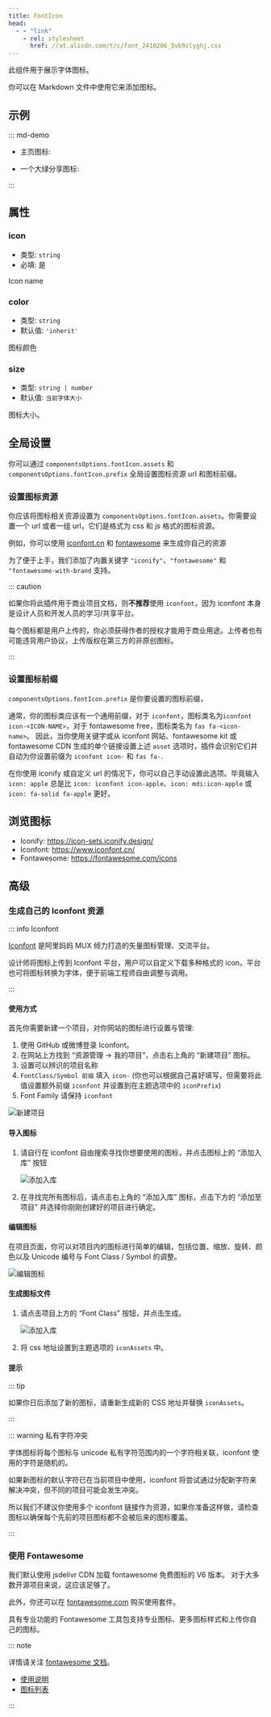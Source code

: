 ```yaml
---
title: FontIcon
head:
  - - "link"
    - rel: stylesheet
      href: //at.alicdn.com/t/c/font_2410206_5vb9zlyghj.css
---
```


此组件用于展示字体图标。

你可以在 Markdown 文件中使用它来添加图标。

<!-- more -->

## 示例

<!-- #region demo -->

::: md-demo

- 主页图标: <FontIcon icon="home" />

- 一个大绿分享图标: <FontIcon icon="share" color="#3eaf7c" size="32" />

:::

<!-- #endregion demo -->

## 属性

### icon

- 类型: `string`
- 必填: 是

Icon name

### color

- 类型: `string`
- 默认值: `'inherit'`

图标颜色

### size

- 类型: `string | number`
- 默认值: `当前字体大小`

图标大小。

## 全局设置

你可以通过 `componentsOptions.fontIcon.assets` 和 `componentsOptions.fontIcon.prefix` 全局设置图标资源 url 和图标前缀。

### 设置图标资源

你应该将图标相关资源设置为 `componentsOptions.fontIcon.assets`。你需要设置一个 url 或者一组 url，它们是格式为 css 和 js 格式的图标资源。

例如，你可以使用 [iconfont.cn](https://www.iconfont.cn/) 和 [fontawesome](https://fontawesome.com) 来生成你自己的资源

为了便于上手，我们添加了内置关键字 `"iconify"`、`"fontawesome"` 和 `"fontawesome-with-brand` 支持。

::: caution

如果你将此插件用于商业项目文档，则**不推荐**使用 `iconfont`，因为 iconfont 本身是设计人员和开发人员的学习/共享平台。

每个图标都是用户上传的，你必须获得作者的授权才能用于商业用途。上传者也有可能违背用户协议，上传版权在第三方的非原创图标。

:::

### 设置图标前缀

`componentsOptions.fontIcon.prefix` 是你要设置的图标前缀，

通常，你的图标类应该有一个通用前缀，对于 `iconfont`，图标类名为`iconfont icon-<ICON-NAME>`，对于 fontawesome free，图标类名为 `fas fa-<icon-name>`。 因此，当你使用关键字或从 iconfont 网站、fontawesome kit 或 fontawesome CDN 生成的单个链接设置上述 `asset` 选项时，插件会识别它们并自动为你设置前缀为 `iconfont icon-` 和 `fas fa-`.

在你使用 iconify 或自定义 url 的情况下，你可以自己手动设置此选项。毕竟输入 `icon: apple` 总是比 `icon: iconfont icon-apple`、`icon: mdi:icon-apple` 或 `icon: fa-solid fa-apple` 更好。

## 浏览图标

- Iconify: <https://icon-sets.iconify.design/>
- Iconfont: <https://www.iconfont.cn/>
- Fontawesome: <https://fontawesome.com/icons>

## 高级

### 生成自己的 Iconfont 资源

::: info Iconfont

[Iconfont](https://iconfont.cn) 是阿里妈妈 MUX 倾力打造的矢量图标管理、交流平台。

设计师将图标上传到 Iconfont 平台，用户可以自定义下载多种格式的 icon，平台也可将图标转换为字体，便于前端工程师自由调整与调用。

:::

#### 使用方式

首先你需要新建一个项目，对你网站的图标进行设置与管理:

1. 使用 GitHub 或微博登录 Iconfont。
1. 在网站上方找到 “资源管理 → 我的项目”，点击右上角的 “新建项目” 图标。
1. 设置可以辨识的项目名称
1. `FontClass/Symbol 前缀` 填入 `icon-` (你也可以根据自己喜好填写，但需要将此值设置额外前缀 `iconfont` 并设置到在主题选项中的 `iconPrefix`)
1. Font Family 请保持 `iconfont`

![新建项目](./assets/iconfont-new.png)

#### 导入图标

1. 请自行在 iconfont 自由搜索寻找你想要使用的图标，并点击图标上的 “添加入库” 按钮

   ![添加入库](./assets/iconfont-add.png)

1. 在寻找完所有图标后，请点击右上角的 “添加入库” 图标，点击下方的 “添加至项目” 并选择你刚刚创建好的项目进行确定。

#### 编辑图标

在项目页面，你可以对项目内的图标进行简单的编辑，包括位置、缩放、旋转、颜色以及 Unicode 编号与 Font Class / Symbol 的调整。

![编辑图标](./assets/iconfont-edit.png)

#### 生成图标文件

1. 请点击项目上方的 “Font Class” 按钮，并点击生成。

   ![添加入库](./assets/iconfont-generate.png)

1. 将 css 地址设置到主题选项的 `iconAssets` 中。

#### 提示

::: tip

如果你日后添加了新的图标，请重新生成新的 CSS 地址并替换 `iconAssets`。

:::

::: warning 私有字符冲突

字体图标将每个图标与 unicode 私有字符范围内的一个字符相关联，iconfont 使用的字符是随机的。

如果新图标的默认字符已在当前项目中使用，iconfont 将尝试通过分配新字符来解决冲突，但不同的项目可能会发生冲突。

所以我们不建议你使用多个 iconfont 链接作为资源，如果你准备这样做，请检查图标以确保每个先前的项目图标都不会被后来的图标覆盖。

:::

### 使用 Fontawesome

我们默认使用 jsdelivr CDN 加载 fontawesome 免费图标的 V6 版本。 对于大多数开源项目来说，这应该足够了。

此外，你还可以在 [fontawesome.com](https://fontawesome.com) 购买使用套件。

具有专业功能的 Fontawesome 工具包支持专业图标、更多图标样式和上传你自己的图标。

::: note

详情请关注 [fontawesome 文档](https://fontawesome.com/)。

- [使用说明](https://fontawesome.com/docs/web/add-icons/how-to)
- [图标列表](https://fontawesome.com/icons)

:::
